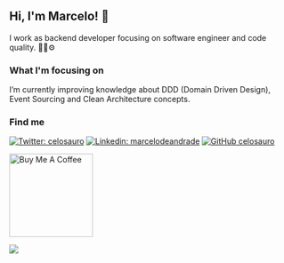 ## Hi, I'm Marcelo! 👋

I work as backend developer focusing on software engineer and code quality. 🧑‍💻⚙️

### What I'm focusing on

I’m currently improving knowledge about DDD (Domain Driven Design), Event Sourcing and Clean Architecture concepts.

### Find me
[![Twitter: celosauro](https://img.shields.io/twitter/follow/celosauro?style=social)](https://twitter.com/celosauro)
[![Linkedin: marcelodeandrade](https://img.shields.io/badge/-marcelodeandrade-blue?style=flat-square&logo=Linkedin&logoColor=white&link=https://www.linkedin.com/in/marcelodeandrade/)](https://www.linkedin.com/in/marcelodeandrade/)
[![GitHub celosauro](https://img.shields.io/github/followers/celosauro?label=follow&style=social)](https://github.com/celosauro)

<p>
<a href="https://www.buymeacoffee.com/celosauro" target="_blank"><img src="https://cdn.buymeacoffee.com/buttons/v2/default-red.png" alt="Buy Me A Coffee" width="150" ></a>
</p>

<a href="https://github.com/celosauro/celosauro">
  <img align="center" src="https://github-readme-stats.vercel.app/api/top-langs/?username=celosauro" />
</a>
